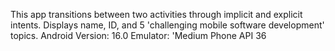 This app transitions between two activities through implicit and explicit intents. Displays name, ID, and 5 'challenging mobile software development' topics.
Android Version: 16.0 
Emulator: 'Medium Phone API 36 
